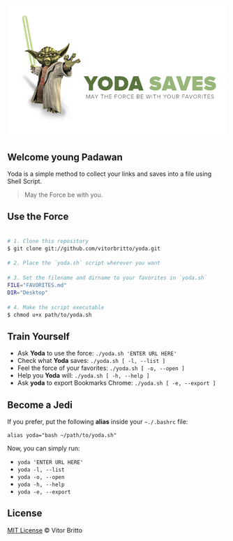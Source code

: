 ![Yoda Logo](src/yoda.jpg "Yoda")


## Welcome young Padawan

Yoda is a simple method to collect your links and saves into a file using Shell Script.

> May the Force be with you.


## Use the Force

```bash

# 1. Clone this repository
$ git clone git://github.com/vitorbritto/yoda.git

# 2. Place the `yoda.sh` script wherever you want

# 3. Set the filename and dirname to your favorites in `yoda.sh`
FILE="FAVORITES.md"
DIR="Desktop"

# 4. Make the script executable
$ chmod u+x path/to/yoda.sh

```


## Train Yourself

- Ask **Yoda** to use the force: `./yoda.sh 'ENTER URL HERE'`
- Check what **Yoda** saves: `./yoda.sh [ -l, --list ]`
- Feel the force of your favorites: `./yoda.sh [ -o, --open ]`
- Help you **Yoda** will: `./yoda.sh [ -h, --help ]`
- Ask **yoda** to export Bookmarks Chrome: `./yoda.sh [ -e, --export ]`

## Become a Jedi

If you prefer, put the following **alias** inside your `~./.bashrc` file:

    alias yoda="bash ~/path/to/yoda.sh"

Now, you can simply run:

- `yoda 'ENTER URL HERE'`
- `yoda -l, --list`
- `yoda -o, --open`
- `yoda -h, --help`
- `yoda -e, --export`

## License

[MIT License](http://vitorbritto.mit-license.org/) © Vitor Britto
